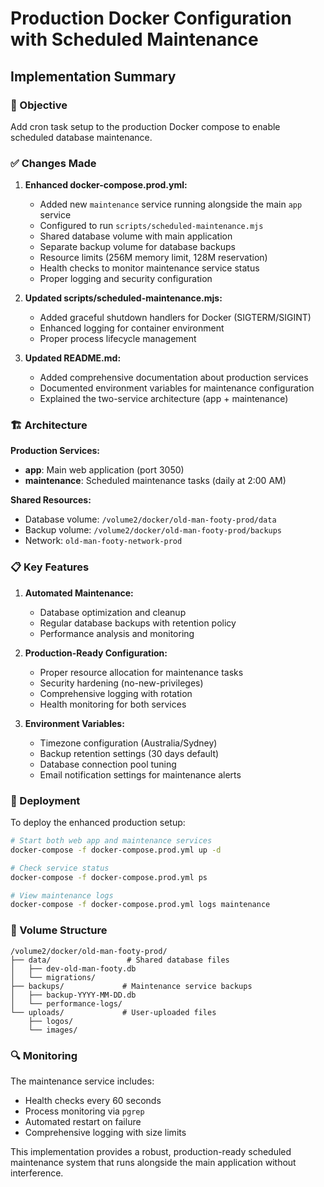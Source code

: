 # Production Docker Configuration with Scheduled Maintenance

## Implementation Summary

### 🎯 Objective
Add cron task setup to the production Docker compose to enable scheduled database maintenance.

### ✅ Changes Made

1. **Enhanced docker-compose.prod.yml:**
   - Added new `maintenance` service running alongside the main `app` service
   - Configured to run `scripts/scheduled-maintenance.mjs` 
   - Shared database volume with main application
   - Separate backup volume for database backups
   - Resource limits (256M memory limit, 128M reservation)
   - Health checks to monitor maintenance service status
   - Proper logging and security configuration

2. **Updated scripts/scheduled-maintenance.mjs:**
   - Added graceful shutdown handlers for Docker (SIGTERM/SIGINT)
   - Enhanced logging for container environment
   - Proper process lifecycle management

3. **Updated README.md:**
   - Added comprehensive documentation about production services
   - Documented environment variables for maintenance configuration
   - Explained the two-service architecture (app + maintenance)

### 🏗️ Architecture

**Production Services:**
- **app**: Main web application (port 3050)
- **maintenance**: Scheduled maintenance tasks (daily at 2:00 AM)

**Shared Resources:**
- Database volume: `/volume2/docker/old-man-footy-prod/data`
- Backup volume: `/volume2/docker/old-man-footy-prod/backups`
- Network: `old-man-footy-network-prod`

### 📋 Key Features

1. **Automated Maintenance:**
   - Database optimization and cleanup
   - Regular database backups with retention policy
   - Performance analysis and monitoring

2. **Production-Ready Configuration:**
   - Proper resource allocation for maintenance tasks
   - Security hardening (no-new-privileges)
   - Comprehensive logging with rotation
   - Health monitoring for both services

3. **Environment Variables:**
   - Timezone configuration (Australia/Sydney)
   - Backup retention settings (30 days default)
   - Database connection pool tuning
   - Email notification settings for maintenance alerts

### 🚀 Deployment

To deploy the enhanced production setup:

```bash
# Start both web app and maintenance services
docker-compose -f docker-compose.prod.yml up -d

# Check service status
docker-compose -f docker-compose.prod.yml ps

# View maintenance logs
docker-compose -f docker-compose.prod.yml logs maintenance
```

### 📁 Volume Structure

```
/volume2/docker/old-man-footy-prod/
├── data/                 # Shared database files
│   ├── dev-old-man-footy.db
│   └── migrations/
├── backups/             # Maintenance service backups
│   ├── backup-YYYY-MM-DD.db
│   └── performance-logs/
└── uploads/             # User-uploaded files
    ├── logos/
    └── images/
```

### 🔍 Monitoring

The maintenance service includes:
- Health checks every 60 seconds
- Process monitoring via `pgrep`
- Automated restart on failure
- Comprehensive logging with size limits

This implementation provides a robust, production-ready scheduled maintenance system that runs alongside the main application without interference.
